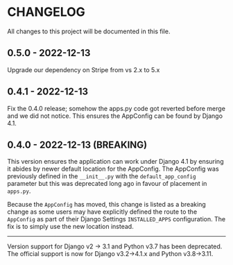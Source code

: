 # CHANGELOG

All changes to this project will be documented in this file.

## 0.5.0 - 2022-12-13

Upgrade our dependency on Stripe from vs 2.x to 5.x

## 0.4.1 - 2022-12-13

Fix the 0.4.0 release; somehow the apps.py code got reverted before merge and we
did not notice. This ensures the AppConfig can be found by Django 4.1.

## 0.4.0 - 2022-12-13 (BREAKING)

This version ensures the application can work under Django 4.1 by ensuring it
abides by newer default location for the AppConfig. The AppConfig was previously
defined in the `__init__.py` with the `default_app_config` parameter but this was
deprecated long ago in favour of placement in `apps.py`.

Because the `AppConfig` has moved, this change is listed as a breaking change as
some users may have explicitly defined the route to the `AppConfig` as part of
their Django Settings `INSTALLED_APPS` configuration. The fix is to simply use
the new location instead.

---

Version support for Django v2 -> 3.1 and Python v3.7 has been deprecated. The
official support is now for Django v3.2->4.1.x and Python v3.8->3.11.
